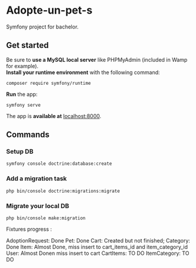 # Adopte-un-pet-s
Symfony project for bachelor.
## Get started
Be sure to **use a MySQL local server** like PHPMyAdmin (included in Wamp for example).  
**Install your runtime environment** with the following command:
```
composer require symfony/runtime
```
**Run** the app:
```
symfony serve
```
The app is **available at** [localhost:8000](http://localhost:8000/).
## Commands
### Setup DB
```
symfony console doctrine:database:create
```
### Add a migration task
```
php bin/console doctrine:migrations:migrate
```
### Migrate your local DB
```
php bin/console make:migration
```
Fixtures progress : 

AdoptionRequest: Done
Pet: Done
Cart: Created but not finished;
Category: Done
Item: Almost Done, miss insert to cart_items_id and item_category_id
User: Almost Donen miss insert to cart
CartItems: TO DO
ItemCategory: TO DO
```